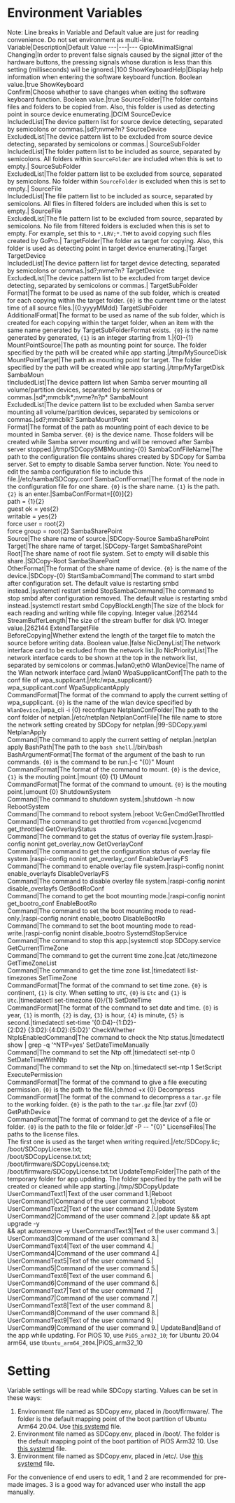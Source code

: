 # Environment Variables

Note: Line breaks in Variable and Default value are just for reading convenience. Do not set environment as multi-line.
Variable|Description|Default Value
---|---|---
GpioMinimalSignal<br>Changing|In order to prevent false signals caused by the signal jitter of the hardware buttons, the pressing signals whose duration is less than this setting (milliseconds) will be ignored.|100
ShowKeyboardHelp|Display help information when entering the software keyboard function. Boolean value.|true
ShowKeyboard<br>Confirm|Choose whether to save changes when exiting the software keyboard function. Boolean value.|true
SourceFolder|The folder contains files and folders to be copied from. Also, this folder is used as detecting point in source device enumerating.|DCIM
SourceDevice<br>IncludedList|The device pattern list for source device detecting, separated by semicolons or commas.|sd?;nvme?n?
SourceDevice<br>ExcludedList|The device pattern list to be excluded from source device detecting, separated by semicolons or commas.|
SourceSubFolder<br>IncludedList|The folder pattern list to be included as source, separated by semicolons. All folders within ```SourceFolder``` are included when this is set to empty.|
SourceSubFolder<br>ExcludedList|The folder pattern list to be excluded from source, separated by semicolons. No folder within ```SourceFolder``` is excluded when this is set to empty.|
SourceFile<br>IncludedList|The file pattern list to be included as source, separated by semicolons. All files in filtered folders are included when this is set to empty.|
SourceFile<br>ExcludedList|The file pattern list to be excluded from source, separated by semicolons. No file from filtered folders is excluded when this is set to empty. For example, set this to ```*.LRV;*.THM``` to avoid copying such files created by GoPro.|
TargetFolder|The folder as target for copying. Also, this folder is used as detecting point in target device enumerating.|Target
TargetDevice<br>IncludedList|The device pattern list for target device detecting, separated by semicolons or commas.|sd?;nvme?n?
TargetDevice<br>ExcludedList|The device pattern list to be excluded from target device detecting, separated by semicolons or commas.|
TargetSubFolder<br>Format|The format to be used as name of the sub folder, which is created for each copying within the target folder. ```{0}``` is the current time or the latest time of all source files.|{0:yyyyMMdd}
TargetSubFolder<br>AdditionalFormat|The format to be used as name of the sub folder, which is created for each copying within the target folder, when an item with the same name generated by TargetSubFolderFormat exists.``` {0}``` is the name generated by generated, ```{1}``` is an integer starting from 1.|{0}-{1}
MountPointSource|The path as mounting point for source. The folder specified by the path will be created while app starting.|/tmp/MySourceDisk
MountPointTarget|The path as mounting point for target. The folder specified by the path will be created while app starting.|/tmp/MyTargetDisk
SambaMoun<br>tIncludedList|The device pattern list when Samba server mounting all volume/partition devices, separated by semicolons or commas.|sd*;mmcblk*;nvme?n?p*
SambaMount<br>ExcludedList|The device pattern list to be excluded when Samba server mounting all volume/partition devices, separated by semicolons or commas.|sd?;mmcblk?
SambaMountPoint<br>Format|The format of the path as mounting point of each device to be mounted in Samba server. ```{0}``` is the device name. Those folders will be created while Samba server mounting and will be removed after Samba server stopped.|/tmp/SDCopySMBMounting-{0}
SambaConfFileName|The path to the configuration file contains shares created by SDCopy for Samba server. Set to empty to disable Samba server function. Note: You need to edit the samba configuration file to include this file.|/etc/samba/SDCopy.conf
SambaConfFormat|The format of the node in the configuration file for one share. ```{0}``` is the share name. ```{1}``` is the path. ```{2}``` is an enter.|SambaConfFormat=[{0}]{2}<br>path = {1}{2}<br>guest ok = yes{2}<br>writable = yes{2}<br>force user = root{2}<br>force group = root{2}
SambaSharePoint<br>Source|The share name of source.|SDCopy-Source
SambaSharePoint<br>Target|The share name of target.|SDCopy-Target
SambaSharePoint<br>Root|The share name of root file system. Set to empty will disable this share.|SDCopy-Root
SambaSharePoint<br>OtherFormat|The format of the share name of device. ```{0}``` is the name of the device.|SDCopy-{0}
StartSambaCommand|The command to start smbd after configuration set. The default value is restarting smbd instead.|systemctl restart smbd
StopSambaCommand|The command to stop smbd after configuration removed. The default value is restarting smbd instead.|systemctl restart smbd
CopyBlockLength|The size of the block for each reading and writing while file copying. Integer value.|262144
StreamBufferLength|The size of the stream buffer for disk I/O. Integer value.|262144
ExtendTargetFile<br>BeforeCopying|Whether extend the length of the target file to match the source before writing data. Boolean value.|false
NicDenyList|The network interface card to be excluded from the network list.|lo
NicPriorityList|The network interface cards to be shown at the top in the network list, separated by semicolons or commas.|wlan0;eth0
WlanDevice|The name of the Wlan network interface card.|wlan0
WpaSupplicantConf|The path to the conf file of wpa_supplicant.|/etc/wpa_supplicant/}<br>wpa_supplicant.conf
WpaSupplicantApply<br>CommandFormat|The format of the command to apply the current setting of wpa_supplicant. ```{0}``` is the name of the wlan device specified by ```WlanDevice```.|wpa_cli -i {0} reconfigure
NetplanConfFolder|The path to the conf folder of netplan.|/etc/netplan
NetplanConfFile|The file name to store the network setting created by SDCopy for netplan.|99-SDCopy.yaml
NetplanApply<br>Command|The command to apply the current setting of netplan.|netplan apply
BashPath|The path to the ```bash shell```.|/bin/bash
BashArgumentFormat|The format of the argument of the bash to run commands. ```{0}``` is the command to be run.|-c \"{0}\"
Mount<br>CommandFormat|The format of the command to mount. ```{0}``` is the device, ```{1}``` is the mouting point.|mount {0} {1}
UMount<br>CommandFormat|The format of the command to umount. ```{0}``` is the mouting point.|umount {0}
ShutdownSystem<br>Command|The command to shutdown system.|shutdown -h now
RebootSystem<br>Command|The command to reboot system.|reboot
VcGenCmdGetThrottled<br>Command|The command to get throttled from ```vcgencmd```.|vcgencmd get_throttled
GetOverlayStatus<br>Command|The command to get the status of overlay file system.|raspi-config nonint get_overlay_now
GetOverlayConf<br>Command|The command to get the configuration status of overlay file system.|raspi-config nonint get_overlay_conf
EnableOverlayFS<br>Command|The command to enable overlay file system.|raspi-config nonint enable_overlayfs
DisableOverlayFS<br>Command|The command to disable overlay file system.|raspi-config nonint disable_overlayfs
GetBootRoConf<br>Command|The comand to get the boot mounting mode.|raspi-config nonint get_bootro_conf
EnableBootRo<br>Command|The command to set the boot mounting mode to read-only.|raspi-config nonint enable_bootro
DisableBootRo<br>Command|The command to set the boot mounting mode to read-write.|raspi-config nonint disable_bootro
SystemdStopService<br>Command|The command to stop this app.|systemctl stop SDCopy.service
GetCurrentTimeZone<br>Command|The command to get the current time zone.|cat /etc/timezone
GetTimeZoneList<br>Command|The command to get the time zone list.|timedatectl list-timezones
SetTimeZone<br>CommandFormat|The format of the command to set time zone. ```{0}``` is continent, ```{1}``` is city. When setting to ```UTC```, ```{0}``` is ```Etc``` and ```{1}``` is ```Utc```.|timedatectl set-timezone {0}/{1}
SetDateTime<br>CommandFormat|The format of the command to set date and time. ```{0}``` is year, ```{1}``` is month, ```{2}``` is day, ```{3}``` is hour, ```{4}``` is minute, ```{5}``` is second.|timedatectl set-time '{0:D4}-{1:D2}-<br>{2:D2} {3:D2}:{4:D2}:{5:D2}'
CheckWhether<br>NtpIsEnabledCommand|The command to check the Ntp status.|timedatectl show \| grep -q '^NTP=yes'
SetDateTimeManually<br>Command|The command to set the Ntp off.|timedatectl set-ntp 0
SetDateTimeWithNtp<br>Command|The command to set the Ntp on.|timedatectl set-ntp 1
SetScript<br>ExecutePermission<br>CommandFormat|The format of the command to give a file executing permission. ```{0}``` is the path to the file.|chmod +x {0}
Decompress<br>CommandFormat|The format of the command to decompress a ```tar.gz``` file to the working folder. ```{0}``` is the path to the ```tar.gz``` file.|tar zxvf {0}
GetPathDevice<br>CommandFormat|The format of command to get the device of a file or folder. ```{0}``` is the path to the file or folder.|df -P -- "{0}"
LicenseFiles|The paths to the license files.<br>The first one is used as the target when writing required.|/etc/SDCopy.lic;<br>/boot/SDCopyLicense.txt;<br>/boot/SDCopyLicense.txt.txt;<br>/boot/firmware/SDCopyLicense.txt;<br>/boot/firmware/SDCopyLicense.txt.txt
UpdateTempFolder|The path of the temporary folder for app updating. The folder specified by the path will be created or cleaned while app starting.|/tmp/SDCopyUpdate
UserCommandText1|Text of the user command 1.|Reboot
UserCommand1|Command of the user command 1.|reboot
UserCommandText2|Text of the user command 2.|Update System
UserCommand2|Command of the user command 2.|apt update && apt upgrade -y <br>&& apt autoremove -y
UserCommandText3|Text of the user command 3.|
UserCommand3|Command of the user command 3.|
UserCommandText4|Text of the user command 4.|
UserCommand4|Command of the user command 4.|
UserCommandText5|Text of the user command 5.|
UserCommand5|Command of the user command 5.|
UserCommandText6|Text of the user command 6.|
UserCommand6|Command of the user command 6.|
UserCommandText7|Text of the user command 7.|
UserCommand7|Command of the user command 7.|
UserCommandText8|Text of the user command 8.|
UserCommand8|Command of the user command 8.|
UserCommandText9|Text of the user command 9.|
UserCommand9|Command of the user command 9.|
UpdateBand|Band of the app while updating. For PiOS 10, use ```PiOS_arm32_10```; for Ubuntu 20.04 arm64, use ```Ubuntu_arm64_2004```.|PiOS_arm32_10

# Setting

Variable settings will be read while SDCopy starting. Values can be set in these ways:

1. Environment file named as SDCopy.env, placed in /boot/firmware/. The folder is the default mapping point of the boot partition of Ubuntu Arm64 20.04. Use [this systemd](../SystemdFile/Ubuntu%20Arm64%2020.04/SDCopy.service) file.
2. Environment file named as SDCopy.env, placed in /boot/. The folder is the default mapping point of the boot partition of PiOS Arm32 10. Use [this systemd](../SystemdFile/PiOS%20Arm32%2010/SDCopy.service) file.
3. Environment file named as SDCopy.env, placed in /etc/. Use [this systemd](../SystemdFile/etc/SDCopy.service) file.

For the convenience of end users to edit, 1 and 2 are recommended for pre-made images. 3 is a good way for advanced user who install the app manually.
